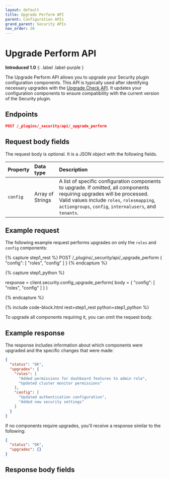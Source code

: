 ```yaml
---
layout: default
title: Upgrade Perform API
parent: Configuration APIs
grand_parent: Security APIs
nav_order: 20
---
```


# Upgrade Perform API
**Introduced 1.0**
{: .label .label-purple }

The Upgrade Perform API allows you to upgrade your Security plugin configuration components. This API is typically used after identifying necessary upgrades with the [Upgrade Check API]({{site.url}}{{site.baseurl}}/api-reference/security/configuration/upgrade-check/). It updates your configuration components to ensure compatibility with the current version of the Security plugin.

<!-- spec_insert_start
api: security.config_upgrade_perform
component: endpoints
-->
## Endpoints
```json
POST /_plugins/_security/api/_upgrade_perform
```
<!-- spec_insert_end -->

## Request body fields

The request body is optional. It is a JSON object with the following fields.

| Property | Data type | Description |
| :--- | :--- | :--- |
| `config` | Array of Strings | A list of specific configuration components to upgrade. If omitted, all components requiring upgrades will be processed. Valid values include `roles`, `rolesmapping`, `actiongroups`, `config`, `internalusers`, and `tenants`. |

## Example request

The following example request performs upgrades on only the `roles` and `config` components:

<!-- spec_insert_start
component: example_code
rest: POST /_plugins/_security/api/_upgrade_perform
body: |
{
  "config": ["roles", "config"]
}
-->
{% capture step1_rest %}
POST /_plugins/_security/api/_upgrade_perform
{
  "config": [
    "roles",
    "config"
  ]
}
{% endcapture %}

{% capture step1_python %}


response = client.security.config_upgrade_perform(
  body =   {
    "config": [
      "roles",
      "config"
    ]
  }
)

{% endcapture %}

{% include code-block.html
    rest=step1_rest
    python=step1_python %}
<!-- spec_insert_end -->

To upgrade all components requiring it, you can omit the request body.

## Example response

The response includes information about which components were upgraded and the specific changes that were made:

```json
{
  "status": "OK",
  "upgrades": {
    "roles": [
      "Added permissions for dashboard features to admin role",
      "Updated cluster monitor permissions"
    ],
    "config": [
      "Updated authentication configuration",
      "Added new security settings"
    ]
  }
}
```

If no components require upgrades, you'll receive a response similar to the following:

```json
{
  "status": "OK",
  "upgrades": {}
}
```

## Response body fields
